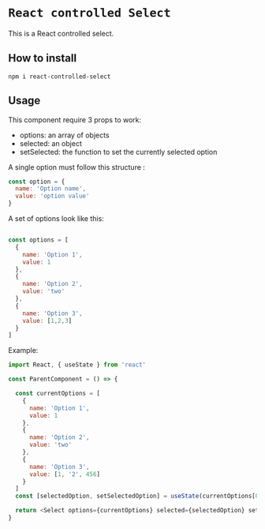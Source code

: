 # `React controlled Select`

This is a React controlled select.

## How to install

`npm i react-controlled-select`

## Usage

This component require 3 props to work:

- options: an array of objects
- selected: an object
- setSelected: the function to set the currently selected option

A single option must follow this structure :

```js
const option = {
  name: 'Option name',
  value: 'option value'
}
```

A set of options look like this:

```js

const options = [
  {
    name: 'Option 1',
    value: 1
  },
  {
    name: 'Option 2',
    value: 'two'
  },
  {
    name: 'Option 3',
    value: [1,2,3]
  }
]
```

Example:

```js
import React, { useState } from 'react'

const ParentComponent = () => {

  const currentOptions = [
    {
      name: 'Option 1',
      value: 1
    },
    {
      name: 'Option 2',
      value: 'two'
    },
    {
      name: 'Option 3',
      value: [1, '2', 456]
    }
  ]
  const [selectedOption, setSelectedOption] = useState(currentOptions[0])

  return <Select options={currentOptions} selected={selectedOption} setSelected={setSelectedOption} />
}

```
